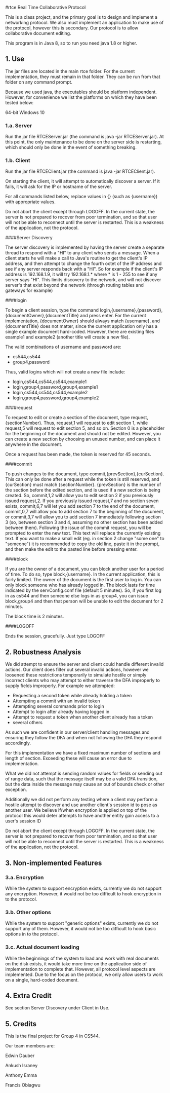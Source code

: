 #rtce
Real Time Collaborative Protocol

This is a class project, and the primary goal is to design and implement a networking protocol.  We also must implement an application to make use of the protocol, however this is secondary.  Our protocol is to allow collaborative document editing.

This program is in Java 8, so to run you need java 1.8 or higher.

## 1. Use

The jar files are located in the main rtce folder.  For the current implementation, they must remain in that folder.
They can be run from that folder on any command prompt.

Because we used java, the executables should be platform independent.  However, for convenience we list the platforms on which they have been tested below:

64-bit Windows 10

### 1.a. Server

Run the jar file RTCEServer.jar (the command is java -jar RTCEServer.jar).  At this point, the only maintenance to be done on the server side is restarting, which should only be done in the event of something breaking.

### 1.b. Client 

Run the jar file RTCEClient.jar (the command is java -jar RTCEClient.jar).

On starting the client, it will attempt to automatically discover a server.  If it fails, it will ask for the IP or hostname of the server.

For all commands listed below, replace values in {} (such as {username}) with appropriate values.

Do not abort the client except through LOGOFF.  In the current state, the server is not prepared to recover from poor termination, and so that user will not be able to reconnect until the server is restarted.  This is a weakness of the application, not the protocol.

####Server Discovery

The server discovery is implemented by having the server create a separate thread to respond with a 
"HI" to any client who sends a message.    When a client starts he will make a call to Java's routine
to get the client's IP address, and then attempt to change the fourth octet of the IP address and see
if any server responds back with a "HI".   So for example if the client's IP address is 192.168.1.9, it will
try 192.168.1.* where * is 1 - 255 to see if any server says "HI".    This limits discovery to the network, and will not discover server's that exist beyond the network (through routing tables and gateways for example)  

####login

To begin a client session, type the command login,{username},{password},{documentOwner},{documentTitle} and press enter.
For the current implementation, {documentOwner} should always match {username}, and {documentTitle} does not matter, since the current application only has a single example document hard-coded.  However, there are existing files example1 and example2 (another title will create a new file).

The valid combinations of username and password are:

- cs544,cs544
- group4,password

Thus, valid logins which will not create a new file include:

- login,cs544,cs544,cs544,example1
- login,group4,password,group4,example1
- login,cs544,cs544,cs544,example2
- login,group4,password,group4,example2

####request

To request to edit or create a section of the document, type request,{sectionNumber}.  Thus, request,1 will request to edit section 1, while request,5 will request to edit section 5, and so on.  Section 0 is a placeholder for the beginning of the document and should not be edited.  However, you can create a new section by choosing an unused number, and can place it anywhere in the document.

Once a request has been made, the token is reserved for 45 seconds.

####commit

To push changes to the document, type commit,{prevSection},{curSection}.  This can only be done after a request while the token is still reserved, and {curSection} must match {sectionNumber}.  {prevSection} is the number of the section before the edited section, and is used if a new section is being created.  So, commit,1,2 will allow you to edit section 2 if you previously issued request,2.  If you previously issued request,7 and no section seven exists, commit,6,7 will let you add section 7 to the end of the document, commit,0,7 will allow you to add section 7 to the beginning of the document, or commit,3,7 will allow you to add section 7 immediately following section 3 (so, between section 3 and 4, assuming no other section has been added between them).
Following the issue of the commit request, you will be prompted to enter the new text.  This text will replace the currently existing text.  If you want to make a small edit (eg. in section 2 change "some one" to "someone") it is recommended to copy the old line, paste it in the prompt, and then make the edit to the pasted line before pressing enter.

####block

If you are the owner of a document, you can block another user for a period of time.  To do so, type block,{username}.  In the current application, this is fairly limited.  The owner of the document is the first user to log in.  You can only block someone who has already logged in.  The block lasts for time indicated by the servConfig.conf file (default 5 minutes).  So, if you first log in as cs544 and then someone else logs in as group4, you can issue block,group4 and then that person will be unable to edit the document for 2 minutes.

The block time is 2 minutes.

####LOGOFF

Ends the session, gracefully. Just type LOGOFF

## 2. Robustness Analysis

We did attempt to ensure the server and client could handle different invalid actions.   Our client
does filter out several invalid actions, however we loosened these restrictions temporarily to simulate
hostile or simply incorrect clients who may attempt to either traverse the DFA improperly to supply fields
improperly.   For example we attempted:
- Requesting a second token while already holding a token
- Attempting a commit with an invalid token
- Attempting several commands prior to login
- Attempt to login after already having logged in
- Attempt to request a token when another client already has a token
- several others

As such we are confident in our server/client handling messages and ensuring they follow the DFA and when
not following the DFA they respond accordingly.   

For this implementation we have a fixed maximum number of sections and length of section.  Exceeding these will cause an error due to implementation.

What we did not attempt is sending random values for fields or sending out of range data, such that the
message itself may be a valid DFA transition, but the data inside the message may cause an out of bounds
check or other exception.   

Additionally we did not perform any testing where a client may perform a hostile attempt to discover and
use another client's session id to pose as another user.   We believe if/when encryption is applied on
top of the protocol this would deter attempts to have another entity gain access to a user's session ID 

Do not abort the client except through LOGOFF.  In the current state, the server is not prepared to recover from poor termination, and so that user will not be able to reconnect until the server is restarted.  This is a weakness of the application, not the protocol.

## 3. Non-implemented Features

### 3.a. Encryption

While the system to support encryption exists, currently we do not support any encryption.  However, it would not be too difficult to hook encryption in to the protocol.

### 3.b. Other options

While the system to support "generic options" exists, currently we do not support any of them.  However, it would not be too difficult to hook basic options in to the protocol.

### 3.c. Actual document loading

While the beginnings of the system to load and work with real documents on the disk exists, it would take more time on the application side of implementation to complete that.  However, all protocol level aspects are implemented.  Due to the focus on the protocol, we only allow users to work on a single, hard-coded document.

## 4. Extra Credit

See section Server Discovery under Client in Use.

## 5. Credits

This is the final project for Group 4 in CS544.


Our team members are:

Edwin Dauber

Ankush Israney

Anthony Emma

Francis Obiagwu